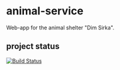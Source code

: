 # animal-service
Web-app for the animal shelter "Dim Sirka".

## project status
[![Build Status](https://travis-ci.com/dim-sirka/animal-service.svg?branch=main)](https://travis-ci.com/dim-sirka/animal-service)